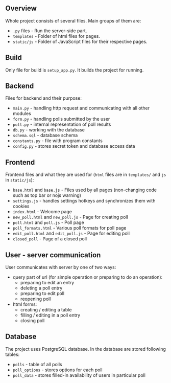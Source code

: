 ## Overview
Whole project consists of several files. Main groups of them are:
 - `.py` files - Run the server-side part.
 - `templates` - Folder of html files for pages.
 - `static/js` - Folder of JavaScript files for their respective pages.

## Build
Only file for build is `setup_app.py`.
It builds the project for running.

## Backend
Files for backend and their purpose:
 - `main.py` - handling http request and communicating with all other modules
 - `form.py` - handling polls submitted by the user
 - `poll.py` - internal representation of poll results
 - `db.py` - working with the database
 - `schema.sql` - database schema
 - `constants.py` - file with program constants
 - `config.py` - stores secret token and database access data

## Frontend
Frontend files and what they are used for (`html` files are in `templates/` and `js`
in `static/js`):
 - `base.html` and `base.js` - Files used by all pages (non-changing code such as top bar or nojs warning)
 - `settings.js` - handles settings hotkeys
 and synchronizes them with cookies
 - `index.html` - Welcome page
 - `new_poll.html` and `new_poll.js` - Page for creating poll
 - `poll.html` and `poll.js` - Poll page
 - `poll_formats.html` - Various poll formats for poll page
 - `edit_poll.html` and `edit_poll.js` - Page for editing poll
 - `closed_poll` - Page of a closed poll 

## User - server communication
User communicates with server by one of two ways:
 - query part of url (for simple operation or preparing to do an operation):
    - preparing to edit an entry
    - deleting a poll entry
    - preparing to edit poll
    - reopening poll
 - html forms:
    - creating / editing a table
    - filling / editing in a poll entry
    - closing poll

## Database
The project uses PostgreSQL database. In the
database are stored following tables:
 - `polls` - table of all polls
 - `poll_options` - stores options for each poll
 - `poll_data` - stores filled-in availability of
 users in particular poll

